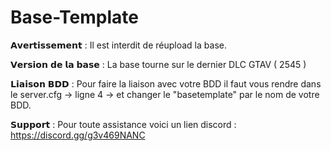 # Base-Template

𝗔𝘃𝗲𝗿𝘁𝗶𝘀𝘀𝗲𝗺𝗲𝗻𝘁 :
Il est interdit de réupload la base.

𝗩𝗲𝗿𝘀𝗶𝗼𝗻 𝗱𝗲 𝗹𝗮 𝗯𝗮𝘀𝗲 : 
La base tourne sur le dernier DLC GTAV ( 2545 )

𝗟𝗶𝗮𝗶𝘀𝗼𝗻 𝗕𝗗𝗗 :
Pour faire la liaison avec votre BDD il faut vous rendre dans le server.cfg -> ligne 4 -> et changer le "basetemplate" par le nom de votre BDD.

𝗦𝘂𝗽𝗽𝗼𝗿𝘁 : 
Pour toute assistance voici un lien discord : https://discord.gg/g3v469NANC
